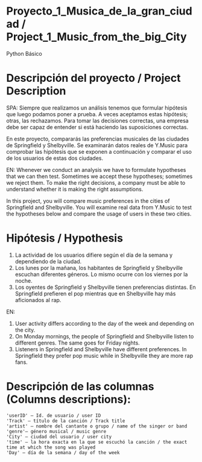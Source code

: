 # Proyecto_1_Musica_de_la_gran_ciudad / Project_1_Music_from_the_big_City
Python Básico
# Descripción del proyecto / Project Description


SPA: Siempre que realizamos un análisis tenemos que formular hipótesis que luego podamos poner a prueba. A veces aceptamos estas hipótesis; otras, las rechazamos. Para tomar las decisiones correctas, una empresa debe ser capaz de entender si está haciendo las suposiciones correctas.

En este proyecto, compararás las preferencias musicales de las ciudades de Springfield y Shelbyville. Se examinarán datos reales de Y.Music para comprobar las hipótesis que se exponen a continuación y comparar el uso de los usuarios de estas dos ciudades.

EN: Whenever we conduct an analysis we have to formulate hypotheses that we can then test. Sometimes we accept these hypotheses; sometimes we reject them. To make the right decisions, a company must be able to understand whether it is making the right assumptions.

In this project, you will compare music preferences in the cities of Springfield and Shelbyville. You will examine real data from Y.Music to test the hypotheses below and compare the usage of users in these two cities.

# Hipótesis / Hypothesis

  1.  La actividad de los usuarios difiere según el día de la semana y dependiendo de la ciudad.
  2.  Los lunes por la mañana, los habitantes de Springfield y Shelbyville escuchan diferentes géneros. Lo mismo ocurre con los viernes por la noche.
  3.  Los oyentes de Springfield y Shelbyville tienen preferencias distintas. En Springfield prefieren el pop mientras que en Shelbyville hay más aficionados al rap.

  EN:
  1. User activity differs according to the day of the week and depending on the city.
  2. On Monday mornings, the people of Springfield and Shelbyville listen to different genres. The same goes for Friday nights.
  3. Listeners in Springfield and Shelbyville have different preferences. In Springfield they prefer pop music while in Shelbyville they are more rap fans.


# Descripción de las columnas (Columns descriptions):

    'userID' — Id. de usuario / user ID
    'Track' — título de la canción / Track title
    'artist' — nombre del cantante o grupo / name of the singer or band
    'genre'— género musical / music genre
    'City' — ciudad del usuario / user city
    'time' — la hora exacta en la que se escuchó la canción / the exact time at which the song was played
    'Day' — día de la semana / day of the week

